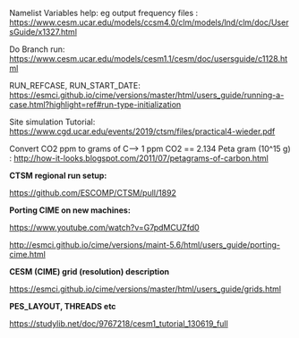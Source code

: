 Namelist Variables help: eg output frequency files : https://www.cesm.ucar.edu/models/ccsm4.0/clm/models/lnd/clm/doc/UsersGuide/x1327.html

Do Branch run: https://www.cesm.ucar.edu/models/cesm1.1/cesm/doc/usersguide/c1128.html

RUN_REFCASE, RUN_START_DATE: https://esmci.github.io/cime/versions/master/html/users_guide/running-a-case.html?highlight=ref#run-type-initialization

Site simulation Tutorial: https://www.cgd.ucar.edu/events/2019/ctsm/files/practical4-wieder.pdf

Convert CO2 ppm to grams of C--> 1 ppm CO2 == 2.134 Peta gram (10^15 g) : http://how-it-looks.blogspot.com/2011/07/petagrams-of-carbon.html

**CTSM regional run setup:**

https://github.com/ESCOMP/CTSM/pull/1892


**Porting CIME on new machines:**

 https://www.youtube.com/watch?v=G7pdMCUZfd0

 http://esmci.github.io/cime/versions/maint-5.6/html/users_guide/porting-cime.html

**CESM (CIME) grid (resolution) description**

https://esmci.github.io/cime/versions/master/html/users_guide/grids.html

**PES_LAYOUT, THREADS etc**

https://studylib.net/doc/9767218/cesm1_tutorial_130619_full
